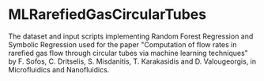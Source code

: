 # MLRarefiedGasCircularTubes
The dataset and input scripts implementing Random Forest Regression and Symbolic Regression used for the paper "Computation of flow rates in rarefied gas flow through circular tubes via machine learning techniques" by F. Sofos, C. Dritselis, S. Misdanitis, T. Karakasidis and D. Valougeorgis, in Microfluidics and Nanofluidics.
